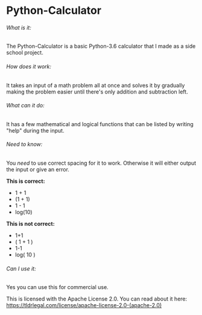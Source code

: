 # Python-Calculator
###### What is it:
The Python-Calculator is a basic Python-3.6 calculator that I made as a side school project.

###### How does it work:
It takes an input of a math problem all at once and solves it by gradually making the problem easier until there's only addition and subtraction left.

###### What can it do:
It has a few mathematical and logical functions that can be listed by writing "help" during the input.

###### Need to know:
You *need* to use correct spacing for it to work. Otherwise it will either output the input or give an error.

**This is correct:**
- 1 + 1
- (1 + 1)
- 1 - 1
- log(10)

**This is __not__ correct:**
- 1+1
- ( 1 + 1 )
- 1-1
- log( 10 )

###### Can I use it:
Yes you can use this for commercial use.

This is licensed with the Apache License 2.0.
You can read about it here: https://tldrlegal.com/license/apache-license-2.0-(apache-2.0)
